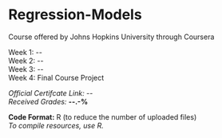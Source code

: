 # Regression-Models
Course offered by Johns Hopkins University through Coursera


Week 1: --  
Week 2: --  
Week 3: --  
Week 4: Final Course Project  


*Official Certifcate Link:* --    
*Received Grades:* **--.-%**  

**Code Format:** R (to reduce the number of uploaded files)  
*To compile resources, use R.*  
